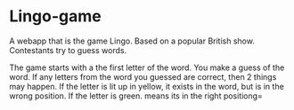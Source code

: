 # Lingo-game
A webapp that is the game Lingo. Based on a popular British show. Contestants try to guess words. 

The game starts with a the first letter of the word. You make a guess of the word. 
If any letters from the word you guessed are correct, then 2 things may happen. 
If the letter is lit up in yellow, it exists in the word, but is in the wrong position. 
If the letter is green. means its in the right positiong=
